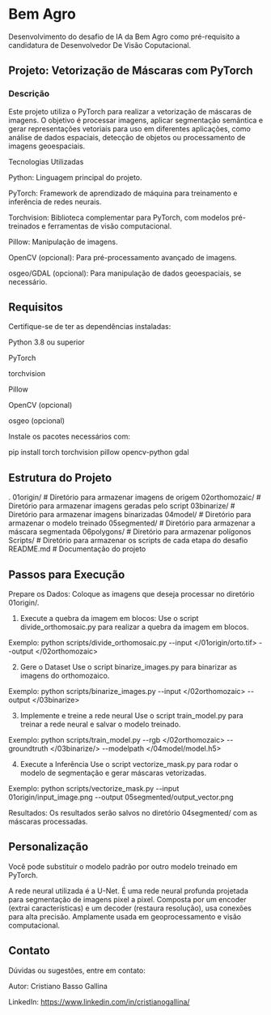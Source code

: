 # Bem Agro
 Desenvolvimento do desafio de IA da Bem Agro como pré-requisito a candidatura de Desenvolvedor De Visão Coputacional.

## Projeto: Vetorização de Máscaras com PyTorch

### Descrição

Este projeto utiliza o PyTorch para realizar a vetorização de máscaras de imagens. O objetivo é processar imagens, aplicar segmentação semântica e gerar representações vetoriais para uso em diferentes aplicações, como análise de dados espaciais, detecção de objetos ou processamento de imagens geoespaciais.

Tecnologias Utilizadas

Python: Linguagem principal do projeto.

PyTorch: Framework de aprendizado de máquina para treinamento e inferência de redes neurais.

Torchvision: Biblioteca complementar para PyTorch, com modelos pré-treinados e ferramentas de visão computacional.

Pillow: Manipulação de imagens.

OpenCV (opcional): Para pré-processamento avançado de imagens.

osgeo/GDAL (opcional): Para manipulação de dados geoespaciais, se necessário.

## Requisitos

Certifique-se de ter as dependências instaladas:

Python 3.8 ou superior

PyTorch

torchvision

Pillow

OpenCV (opcional)

osgeo (opcional)

Instale os pacotes necessários com:

pip install torch torchvision pillow opencv-python gdal

## Estrutura do Projeto

.
01origin/            # Diretório para armazenar imagens de origem 
02orthomozaic/       # Diretório para armazenar imagens geradas pelo script
03binarize/          # Diretório para armazenar imagens binarizadas
04model/             # Diretório para armazenar o modelo treinado
05segmented/         # Diretório para armazenar a máscara segmentada
06polygons/          # Diretório para armazenar polígonos
Scripts/             # Diretório para armazenar os scripts de cada etapa do desafio
README.md            # Documentação do projeto

## Passos para Execução

Prepare os Dados: Coloque as imagens que deseja processar no diretório 01origin/.

1. Execute a quebra da imagem em blocos:
Use o script divide_orthomosaic.py para realizar a quebra da imagem em blocos.

Exemplo:
python scripts/divide_orthomosaic.py --input </01origin/orto.tif> --output </02orthomozaic>

2. Gere o Dataset
Use o script binarize_images.py para binarizar as imagens do orthomozaico.

Exemplo:
python scripts/binarize_images.py --input </02orthomozaic> --output </03binarize>

3. Implemente e treine a rede neural
Use o script train_model.py para treinar a rede neural e salvar o modelo treinado.

Exemplo:
python scripts/train_model.py --rgb </02orthomozaic> --groundtruth </03binarize/> --modelpath </04model/model.h5>

4. Execute a Inferência
Use o script vectorize_mask.py para rodar o modelo de segmentação e gerar máscaras vetorizadas.

Exemplo:
python scripts/vectorize_mask.py --input 01origin/input_image.png --output 05segmented/output_vector.png

Resultados: Os resultados serão salvos no diretório 04segmented/ com as máscaras processadas.

## Personalização

Você pode substituir o modelo padrão por outro modelo treinado em PyTorch. 

A rede neural utilizada é a U-Net. É uma rede neural profunda projetada para segmentação de imagens pixel a pixel. Composta por um encoder (extrai características) e um decoder (restaura resolução), usa conexões para alta precisão. Amplamente usada em geoprocessamento e visão computacional.

## Contato

Dúvidas ou sugestões, entre em contato:

Autor: Cristiano Basso Gallina

LinkedIn: https://www.linkedin.com/in/cristianogallina/
